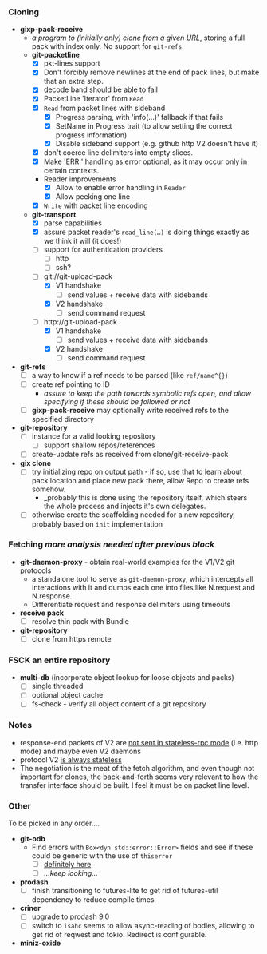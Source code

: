 ### Cloning
* **gixp-pack-receive**
  * _a program to (initially only) clone from a given URL_, storing a full pack with index only. No support for `git-refs`.
  * **git-packetline**
    * [x] pkt-lines support
    * [x] Don't forcibly remove newlines at the end of pack lines, but make that an extra step.
    * [x] decode band should be able to fail
    * [x] PacketLine 'Iterator' from `Read`
    * [x] `Read` from packet lines with sideband
      * [x] Progress parsing, with 'info(…)' fallback if that fails
      * [x] SetName in Progress trait (to allow setting the correct progress information)
      * [x] Disable sideband support (e.g. github http V2 doesn't have it)
    * [x] don't coerce line delimiters into empty slices.
    * [x] Make 'ERR <error>' handling as error optional, as it may occur only in certain contexts.
    * Reader improvements
      * [x] Allow to enable error handling in `Reader`
      * [x] Allow peeking one line
    * [x] `Write` with packet line encoding
  * **git-transport**
    * [x] parse capabilities
    * [x] assure packet reader's `read_line(…)` is doing things exactly as we think it will (it does!)
    * [ ] support for authentication providers
      * [ ] http
      * [ ] ssh?
    * [ ] git://git-upload-pack
      * [x] V1 handshake
        * [ ] send values + receive data with sidebands
      * [x] V2 handshake
        * [ ] send command request
    * [ ] http://git-upload-pack
      * [x] V1 handshake
        * [ ] send values + receive data with sidebands
      * [x] V2 handshake
        * [ ] send command request
* **git-refs**
  * [ ] a way to know if a ref needs to be parsed (like `ref/name^{}`)
  * [ ] create ref pointing to ID
      * _assure to keep the path towards symbolic refs open, and allow specifying if these should be followed or not_
  * [ ] **gixp-pack-receive** may optionally write received refs to the specified directory
* **git-repository**
  * [ ] instance for a valid looking repository
    * [ ] support shallow repos/references
  * [ ] create-update refs as received from clone/git-receive-pack
* **gix clone**
  * [ ] try initializing repo on output path - if so, use that to learn about pack location and place new pack there, allow Repo to create refs somehow.
    * _probably this is done using the repository itself, which steers the whole process and injects it's own delegates.
  * [ ] otherwise create the scaffolding needed for a new repository, probably based on `init` implementation

### Fetching _more analysis needed after previous block_

* **git-daemon-proxy** - obtain real-world examples for the V1/V2 git protocols
  * a standalone tool to serve as `git-daemon-proxy`, which intercepts all interactions with it and dumps each one
    into files like N.request and N.response.
  * Differentiate request and response delimiters using timeouts
* **receive pack**
  * [ ] resolve thin pack with Bundle
* **git-repository**
  * [ ] clone from https remote
  
### FSCK an entire repository

* **multi-db** (incorporate object lookup for loose objects and packs)
  * [ ] single threaded
  * [ ] optional object cache
  * [ ] fs-check - verify all object content of a git repository
  
### Notes

* response-end packets of V2 are [not sent in stateless-rpc mode](https://github.com/git/git/blob/master/serve.c#L246:L246) (i.e. http mode) and maybe even V2 daemons
* protocol V2 [is always stateless](https://github.com/git/git/blob/master/builtin/upload-pack.c#L54:L54)
* The negotiation is the meat of the fetch algorithm, and even though not important for clones, the back-and-forth seems very relevant 
  to how the transfer interface should be built. I feel it must be on packet line level.

### Other

To be picked in any order….

* **git-odb**
  * Find errors with `Box<dyn std::error::Error>` fields and see if these could be generic with the use of `thiserror`
    * [ ] [definitely here](https://github.com/Byron/gitoxide/blob/8f8d14f4606e99dc710eb352a985db48c00ea4f4/git-odb/src/pack/index/traverse/mod.rs#L142)
    * [ ] _…keep looking…_
* **prodash**
  * [ ] finish transitioning to futures-lite to get rid of futures-util dependency to reduce compile times
* **criner**
  * [ ] upgrade to prodash 9.0
  * [ ] switch to `isahc`
    seems to allow async-reading of bodies, allowing to get rid of reqwest and tokio. Redirect is configurable.
* **miniz-oxide**

[josh-aug-12]: https://github.com/Byron/gitoxide/issues/1#issuecomment-672566602
